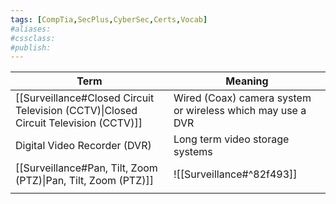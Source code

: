 ```yaml
---
tags: [CompTia,SecPlus,CyberSec,Certs,Vocab]
#aliases:
#cssclass:
#publish:
---
```


| Term                                                                                | Meaning                                                    |
| ----------------------------------------------------------------------------------- | ---------------------------------------------------------- |
| [[Surveillance#Closed Circuit Television (CCTV)\|Closed Circuit Television (CCTV)]] | Wired (Coax) camera system or wireless which may use a DVR |
| Digital Video Recorder (DVR)                                                        | Long term video storage systems                            |
| [[Surveillance#Pan, Tilt, Zoom (PTZ)\|Pan, Tilt, Zoom (PTZ)]]                       | ![[Surveillance#^82f493]]                                  |
|                                                                                     |                                                            |
